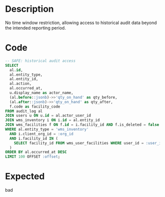 # Description

No time window restriction, allowing access to historical audit data beyond the intended reporting period.

# Code

```sql
-- SAFE: historical audit access
SELECT 
  al.id,
  al.entity_type,
  al.entity_id,
  al.action,
  al.occurred_at,
  u.display_name as actor_name,
  (al.before::jsonb)->>'qty_on_hand' as qty_before,
  (al.after::jsonb)->>'qty_on_hand' as qty_after,
  f.code as facility_code
FROM audit_log al
JOIN users u ON u.id = al.actor_user_id
JOIN wms_inventory i ON i.id = al.entity_id
JOIN wms_facilities f ON f.id = i.facility_id AND f.is_deleted = false
WHERE al.entity_type = 'wms_inventory'
  AND i.client_org_id = :org_id
  AND i.facility_id IN (
    SELECT facility_id FROM wms_user_facilities WHERE user_id = :user_id
  )
ORDER BY al.occurred_at DESC
LIMIT 100 OFFSET :offset;
```

# Expected

bad